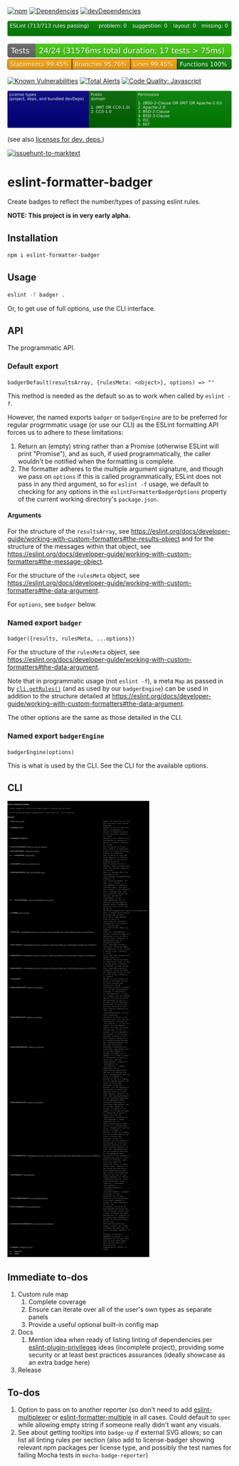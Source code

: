 [![npm](https://img.shields.io/npm/v/eslint-formatter-badger.svg)](https://www.npmjs.com/package/eslint-formatter-badger)
[![Dependencies](https://img.shields.io/david/brettz9/eslint-formatter-badger.svg)](https://david-dm.org/brettz9/eslint-formatter-badger)
[![devDependencies](https://img.shields.io/david/dev/brettz9/eslint-formatter-badger.svg)](https://david-dm.org/brettz9/eslint-formatter-badger?type=dev)

[![eslint badge](https://raw.githubusercontent.com/brettz9/eslint-formatter-badger/master/badges/eslint-badge.svg?sanitize=true)](badges/eslint-badge.svg)

<!--[![Actions Status](https://github.com/brettz9/eslint-formatter-badger/workflows/Node%20CI/badge.svg)](https://github.com/brettz9/eslint-formatter-badger/actions)-->
[![testing badge](https://raw.githubusercontent.com/brettz9/eslint-formatter-badger/master/badges/tests-badge.svg?sanitize=true)](badges/tests-badge.svg)
[![coverage badge](https://raw.githubusercontent.com/brettz9/eslint-formatter-badger/master/badges/coverage-badge.svg?sanitize=true)](badges/coverage-badge.svg)
<!--
[![Actions Status](https://github.com/brettz9/eslint-formatter-badger/workflows/Coverage/badge.svg)](https://github.com/brettz9/eslint-formatter-badger/actions)
-->

[![Known Vulnerabilities](https://snyk.io/test/github/brettz9/eslint-formatter-badger/badge.svg)](https://snyk.io/test/github/brettz9/eslint-formatter-badger)
[![Total Alerts](https://img.shields.io/lgtm/alerts/g/brettz9/eslint-formatter-badger.svg?logo=lgtm&logoWidth=18)](https://lgtm.com/projects/g/brettz9/eslint-formatter-badger/alerts)
[![Code Quality: Javascript](https://img.shields.io/lgtm/grade/javascript/g/brettz9/eslint-formatter-badger.svg?logo=lgtm&logoWidth=18)](https://lgtm.com/projects/g/brettz9/eslint-formatter-badger/context:javascript)

<!--[![License](https://img.shields.io/npm/l/eslint-formatter-badger.svg)](LICENSE-MIT.txt)-->
[![Licenses badge](https://raw.githubusercontent.com/brettz9/eslint-formatter-badger/master/badges/licenses-badge.svg?sanitize=true)](badges/licenses-badge.svg)

(see also [licenses for dev. deps.](https://raw.githubusercontent.com/brettz9/eslint-formatter-badger/master/badges/licenses-badge-dev.svg?sanitize=true))

[![issuehunt-to-marktext](https://issuehunt.io/static/embed/issuehunt-button-v1.svg)](https://issuehunt.io/r/brettz9/eslint-formatter-badger)

# eslint-formatter-badger

Create badges to reflect the number/types of passing eslint rules.

**NOTE: This project is in very early alpha.**

## Installation

```sh
npm i eslint-formatter-badger
```

## Usage

```sh
eslint -f badger .
```

Or, to get use of full options, use the CLI interface.

## API

The programmatic API.

### Default export

`badgerDefault(resultsArray, {rulesMeta: <object>}, options) => ""`

This method is needed as the default so as to work when called by `eslint -f`.

However, the named exports `badger` or `badgerEngine` are to be
preferred for regular progrmmatic usage (or use our CLI) as the
ESLint formatting API forces us to adhere to these limitations:

1. Return an (empty) string rather than a Promise (otherwise ESLint
    will print "Promise"), and as such, if used programmatically, the
    caller wouldn't be notified when the formatting is complete.
1. The formatter adheres to the multiple argument signature, and
    though we pass on `options` if this is called programmatically,
    ESLint does not pass in any third argument, so for `eslint -f`
    usage, we default to checking for any options in the
    `eslintFormatterBadgerOptions` property of the current working
    directory's `package.json`.

#### Arguments

For the structure of the `resultsArray`, see <https://eslint.org/docs/developer-guide/working-with-custom-formatters#the-results-object>
and for the structure of the messages within that object, see <https://eslint.org/docs/developer-guide/working-with-custom-formatters#the-message-object>.

For the structure of the `rulesMeta` object, see <https://eslint.org/docs/developer-guide/working-with-custom-formatters#the-data-argument>.

For `options`, see `badger` below.

### Named export `badger`

`badger({results, rulesMeta, ...options})`

For the structure of the `rulesMeta` object, see <https://eslint.org/docs/developer-guide/working-with-custom-formatters#the-data-argument>.

Note that in programmatic usage (not `eslint -f`), a meta `Map` as passed
in by [`cli.getRules()`](https://eslint.org/docs/developer-guide/nodejs-api#cliengine-getrules)
(and as used by our `badgerEngine`) can be used in addition to the
structure detailed at <https://eslint.org/docs/developer-guide/working-with-custom-formatters#the-data-argument>.

The other options are the same as those detailed in the CLI.

### Named export `badgerEngine`

`badgerEngine(options)`

This is what is used by the CLI. See the CLI for the available options.

## CLI

![badges/cli.svg](./badges/cli.svg)

## Immediate to-dos

1. Custom rule map
    1. Complete coverage
    1. Ensure can iterate over all of the user's own types as separate panels
    1. Provide a useful optional built-in config map
1. Docs
    1. Mention idea when ready of listing linting of dependencies per
        [eslint-plugin-privileges](https://github.com/brettz9/eslint-plugin-privileges)
        ideas (incomplete project), providing some security
        or at least best practices assurances (ideally showcase as an
        extra badge here)
1. Release

## To-dos

1. Option to pass on to another reporter (so don't need to add
    [eslint-multiplexer](https://github.com/pimlie/eslint-multiplexer)
    or [eslint-formatter-multiple](https://github.com/halkeye/eslint-formatter-multiple)
    in all cases. Could default to `spec` while allowing empty string
    if someone really didn't want any visuals.
1. See about getting tooltips into `badge-up` if external SVG allows; so can
    list all linting rules per section (also add to license-badger showing
    relevant npm packages per license type, and possibly the test names for
    failing Mocha tests in `mocha-badge-reporter`)
